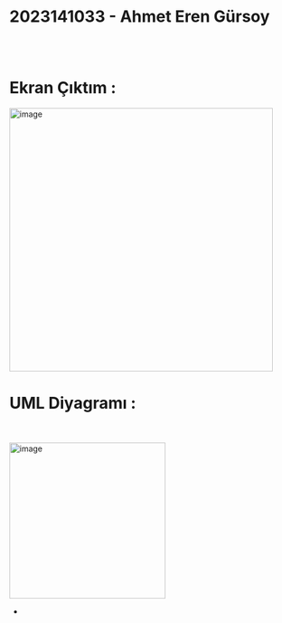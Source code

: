 # 2023141033 - Ahmet Eren Gürsoy
<br></br>
# Ekran Çıktım : 

<img width="466" alt="image" src="https://github.com/aerengursoy/studentProgram/assets/120124974/6ef78db5-f85a-4654-bce8-4faaaad5353b">

# UML Diyagramı :
<br></br>
<img width="276" alt="image" src="https://github.com/aerengursoy/studentProgram/assets/120124974/bd618a66-d128-4f5a-b92a-1312687a237d">

-
